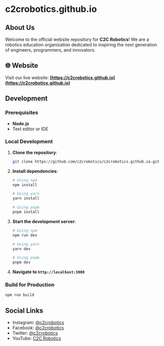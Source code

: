 # c2crobotics.github.io

## About Us

Welcome to the official website repository for **C2C Robotics**! We are a robotics education organization dedicated to inspiring the next generation of engineers, programmers, and innovators.

## 🌐 Website

Visit our live website: **[https://c2crobotics.github.io](https://c2crobotics.github.io)**

## Development

### Prerequisites
- **Node.js**
- Text editor or IDE

### Local Development

1. **Clone the repository**:
   ```bash
   git clone https://github.com/c2crobotics/c2crobotics.github.io.git
   ```

2. **Install dependencies**:
   ```bash
   # Using npm
   npm install
   
   # Using yarn
   yarn install
   
   # Using pnpm
   pnpm install
   ```

3. **Start the development server**:
   ```bash
   # Using npm
   npm run dev
   
   # Using yarn
   yarn dev
   
   # Using pnpm
   pnpm dev
   ```

4. **Navigate to `http://localhost:3000`**

### Build for Production

```bash
npm run build
```

## Social Links

- Instagram: [@c2crobotics](https://www.instagram.com/c2crobotics/)
- Facebook: [@c2crobotics](https://www.facebook.com/profile.php?id=100063715805638)
- Twitter: [@c2crobotics](https://x.com/c2c_robotics)
- YouTube: [C2C Robotics](https://www.youtube.com/channel/UCgZzPysyfr9m7b-pOD_6Yng)